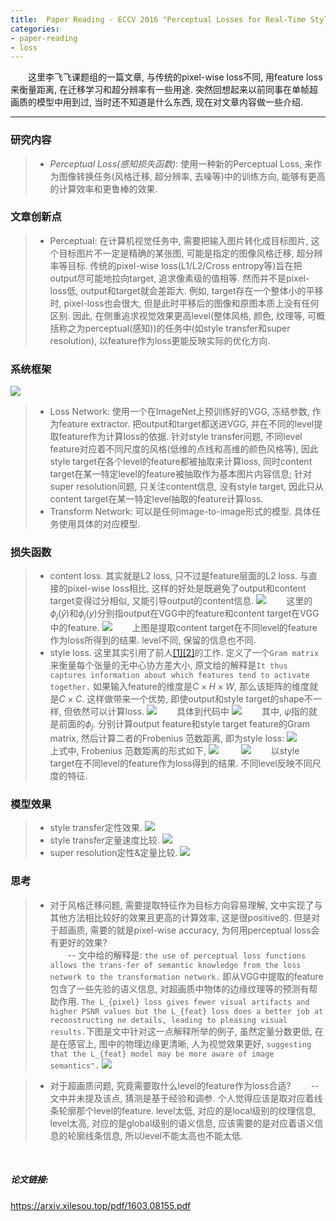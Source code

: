 ```yaml
---
title:  Paper Reading - ECCV 2016 "Perceptual Losses for Real-Time Style Transfer and Super-Resolution"
categories:
- paper-reading
- loss
---
```


&emsp;&emsp;这里李飞飞课题组的一篇文章, 与传统的pixel-wise loss不同, 用feature loss来衡量距离, 在迁移学习和超分辨率有一些用途. 突然回想起来以前同事在单帧超画质的模型中用到过, 当时还不知道是什么东西, 现在对文章内容做一些介绍.

***
### 研究内容
>+ *Perceptual Loss(感知损失函数)*: 使用一种新的Perceptual Loss, 来作为图像转换任务(风格迁移, 超分辨率, 去噪等)中的训练方向, 能够有更高的计算效率和更鲁棒的效果.   

### 文章创新点
>+ Perceptual: 在计算机视觉任务中, 需要把输入图片转化成目标图片, 这个目标图片不一定是精确的某张图, 可能是指定的图像风格迁移, 超分辨率等目标. 传统的pixel-wise loss(L1/L2/Cross entropy等)旨在把output尽可能地拉向target, 追求像素级的值相等. 然而并不是pixel-loss低, output和target就会差距大. 例如, target存在一个整体小的平移时, pixel-loss也会很大, 但是此时平移后的图像和原图本质上没有任何区别. 因此, 在侧重追求视觉效果更高level(整体风格, 颜色, 纹理等, 可概括称之为perceptual(感知))的任务中(如style transfer和super resolution), 以feature作为loss更能反映实际的优化方向.

### 系统框架
![](/assets/images/perceptualLoss/1.png)
>+ Loss Network: 使用一个在ImageNet上预训练好的VGG, 冻结参数, 作为feature extractor. 把output和target都送进VGG, 并在不同的level提取feature作为计算loss的依据. 针对style transfer问题, 不同level feature对应着不同尺度的风格(低维的点线和高维的颜色风格等), 因此style target在各个level的feature都被抽取来计算loss, 同时content target在某一特定level的feature被抽取作为基本图片内容信息; 针对super resolution问题, 只关注content信息, 没有style target, 因此只从content target在某一特定level抽取的feature计算loss. 
>+ Transform Network: 可以是任何image-to-image形式的模型. 具体任务使用具体的对应模型.

### 损失函数
>+ content loss. 其实就是L2 loss, 只不过是feature层面的L2 loss. 与直接的pixel-wise loss相比, 这样的好处是既避免了output和content target变得过分相似, 又能引导output的content信息.
![](/assets/images/perceptualLoss/2.png)
&emsp;&emsp;这里的$\phi_j(\hat y)$和$\phi_j(y)$分别指output在VGG中的feature和content target在VGG中的feature.
![](/assets/images/perceptualLoss/7.png)
&emsp;&emsp;上图是提取content target在不同level的feature作为loss所得到的结果. level不同, 保留的信息也不同.
>+ style loss. 这里其实引用了前人[[1]][link1][[2]][link2]的工作. 定义了一个`Gram matrix`来衡量每个张量的无中心协方差大小, 原文给的解释是`It thus captures information about which features tend to activate together.` 如果输入feature的维度是$C\times H\times W$, 那么该矩阵的维度就是$C\times C$. 这样做带来一个优势, 即使output和style target的shape不一样, 但依然可以计算loss.
![](/assets/images/perceptualLoss/3.png)
&emsp;&emsp;具体到代码中
![](/assets/images/perceptualLoss/4.png)
&emsp;&emsp;其中, $\psi$指的就是前面的$\phi_j$. 分别计算output feature和style target feature的Gram matrix, 然后计算二者的Frobenius 范数距离, 即为style loss:
![](/assets/images/perceptualLoss/5.png)
&emsp;&emsp;上式中, Frobenius 范数距离的形式如下,
![](/assets/images/perceptualLoss/6.png)
&emsp;&emsp;
![](/assets/images/perceptualLoss/8.png)
&emsp;&emsp;以style target在不同level的feature作为loss得到的结果. 不同level反映不同尺度的特征.



### 模型效果
>+ style transfer定性效果. 
![](/assets/images/perceptualLoss/9.png)
>+ style transfer定量速度比较.
![](/assets/images/perceptualLoss/10.png)
>+ super resolution定性&定量比较.
![](/assets/images/perceptualLoss/11.png)

### 思考
>+ 对于风格迁移问题, 需要提取特征作为目标方向容易理解, 文中实现了与其他方法相比较好的效果且更高的计算效率, 这是很positive的. 但是对于超画质, 需要的就是pixel-wise accuracy, 为何用perceptual loss会有更好的效果?   
&emsp;&emsp;-- 文中给的解释是: `the use of perceptual loss functions allows the trans-fer of semantic knowledge from the loss network to the transformation network.` 即从VGG中提取的feature包含了一些先验的语义信息, 对超画质中物体的边缘纹理等的预测有帮助作用. `The L_{pixel} loss gives fewer visual artifacts and higher PSNR values but the L_{feat} loss does a better job at reconstructing ne details, leading to pleasing visual results.`下图是文中针对这一点解释所举的例子, 虽然定量分数更低, 在是在感官上, 图中的物理边缘更清晰, 人为视觉效果更好, `suggesting that the L_{feat} model may be more aware of image semantics".` 
![](/assets/images/perceptualLoss/12.png)

>+ 对于超画质问题, 究竟需要取什么level的feature作为loss合适? 
&emsp;&emsp;-- 文中并未提及该点, 猜测是基于经验和调参. 个人觉得应该是取对应着线条轮廓那个level的feature. level太低, 对应的是local级别的纹理信息, level太高, 对应的是global级别的语义信息, 应该需要的是对应着语义信息的轮廓线条信息, 所以level不能太高也不能太低.

<br
/>
##### 论文链接:
<https://arxiv.xilesou.top/pdf/1603.08155.pdf>

[link1]: http://papers.nips.cc/paper/5633-texture-synthesis-using-convolutional-neural-networks
[link2]: https://arxiv.xilesou.top/abs/1508.06576

